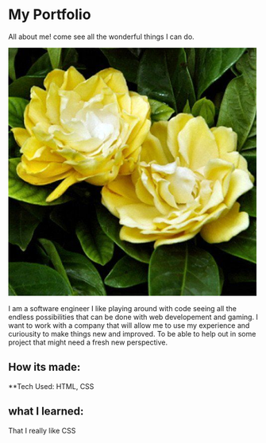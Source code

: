 # My Portfolio 
All about me! come see all the wonderful things I can do.


![](Images/yellow%20gardenia.jpg)

I am a software engineer I like playing around with code seeing all the endless possibilities that can be done with web developement and gaming. I want to work with a company that will allow me to use my experience and curiousity to make things new and improved. To be able to help out in some project that might need a fresh new perspective.



## How its made:
**Tech Used: HTML, CSS

## what I learned:
That I really like CSS
